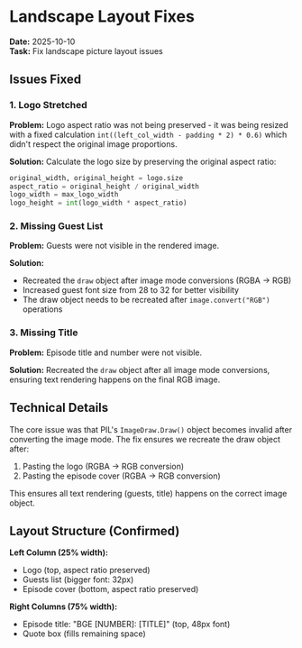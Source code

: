 # Landscape Layout Fixes

**Date:** 2025-10-10  
**Task:** Fix landscape picture layout issues

## Issues Fixed

### 1. Logo Stretched
**Problem:** Logo aspect ratio was not being preserved - it was being resized with a fixed calculation `int((left_col_width - padding * 2) * 0.6)` which didn't respect the original image proportions.

**Solution:** Calculate the logo size by preserving the original aspect ratio:
```python
original_width, original_height = logo.size
aspect_ratio = original_height / original_width
logo_width = max_logo_width
logo_height = int(logo_width * aspect_ratio)
```

### 2. Missing Guest List
**Problem:** Guests were not visible in the rendered image.

**Solution:** 
- Recreated the `draw` object after image mode conversions (RGBA → RGB)
- Increased guest font size from 28 to 32 for better visibility
- The draw object needs to be recreated after `image.convert("RGB")` operations

### 3. Missing Title
**Problem:** Episode title and number were not visible.

**Solution:** Recreated the `draw` object after all image mode conversions, ensuring text rendering happens on the final RGB image.

## Technical Details

The core issue was that PIL's `ImageDraw.Draw()` object becomes invalid after converting the image mode. The fix ensures we recreate the draw object after:
1. Pasting the logo (RGBA → RGB conversion)
2. Pasting the episode cover (RGBA → RGB conversion)

This ensures all text rendering (guests, title) happens on the correct image object.

## Layout Structure (Confirmed)

**Left Column (25% width):**
- Logo (top, aspect ratio preserved)
- Guests list (bigger font: 32px)
- Episode cover (bottom, aspect ratio preserved)

**Right Columns (75% width):**
- Episode title: "BGE [NUMBER]: [TITLE]" (top, 48px font)
- Quote box (fills remaining space)
